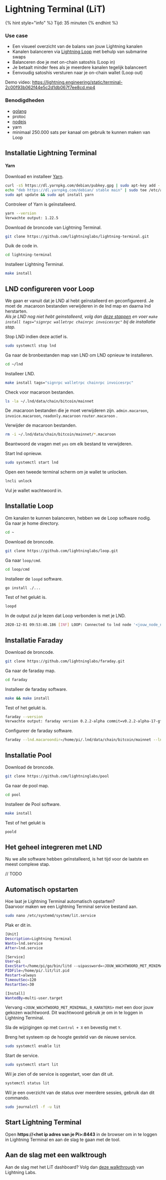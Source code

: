 # Lightning Terminal (LiT)

{% hint style="info" %}
Tijd: 35 minuten
{% endhint %}

### Use case
* Een visueel overzicht van de balans van jouw Lightning kanalen
* Kanalen balanceren via [Lightning Loop](https://lightning.engineering/loop/) met behulp van submarine swaps
* Balanceren doe je met on-chain satoshis (Loop in)
* Je betaalt minder fees als je meerdere kanalen tegelijk balanceert
* Eenvoudig satoshis versturen naar je on-chain wallet (Loop out)

Demo video: https://lightning.engineering/static/terminal-2c00f93b062f44e5c2d1db067f7ee8cd.mp4

### Benodigdheden
* [golang](../raspberry-pi/algemene-dependencies-installeren#nodejs)
* protoc
* [nodejs](../raspberry-pi/algemene-dependencies-installeren#nodejs)
* yarn
* minimaal 250.000 sats per kanaal om gebruik te kunnen maken van Loop

## Installatie Lightning Terminal

#### Yarn

Download en installeer [Yarn](https://classic.yarnpkg.com/en/docs/install).
```bash
curl -sS https://dl.yarnpkg.com/debian/pubkey.gpg | sudo apt-key add -
echo "deb https://dl.yarnpkg.com/debian/ stable main" | sudo tee /etc/apt/sources.list.d/yarn.list
sudo apt update && sudo apt install yarn
```

Controleer of Yarn is geïnstalleerd.
```bash
yarn --version
Verwachte output: 1.22.5
```

Download de broncode van Lightning Terminal.
```bash
git clone https://github.com/lightninglabs/lightning-terminal.git
```

Duik de code in.
```bash
cd lightning-terminal
```

Installeer Lightning Terminal.
```bash
make install
```

## LND configureren voor Loop
We gaan er vanuit dat je LND al hebt geïnstalleerd en geconfigureerd. 
Je moet de .macaroon bestanden verwijderen in de lnd map en daarna lnd herstarten.   
*Als je LND nog niet hebt geinstalleerd, volg dan [deze stappen](../lightning/installatie.md) en voer `make install tags="signrpc walletrpc chainrpc invoicesrpc"` bij de installatie stap.*

Stop LND indien deze actief is.
```bash
sudo systemctl stop lnd
```

Ga naar de bronbestanden map van LND om LND opnieuw te installeren.
```bash
cd ~/lnd
```

Installeer LND.
```bash
make install tags="signrpc walletrpc chainrpc invoicesrpc"
```

Check voor macaroon bestanden.
```bash
ls -la ~/.lnd/data/chain/bitcoin/mainnet
```
De .macaroon bestanden die je moet verwijderen zijn.
`admin.macaroon`, 
`invoice.macaroon`, 
`readonly.macaroon`
`router.macaroon` .

Verwijder de macaroon bestanden.
```bash
rm -i ~/.lnd/data/chain/bitcoin/mainnet/*.macaroon
```
Beantwoord de vragen met `yes` om elk bestand te verwijderen.

Start lnd opnieuw.
```bash
sudo systemctl start lnd
```
Open een tweede terminal scherm om je wallet te unlocken.

```bash
lncli unlock
```
Vul je wallet wachtwoord in.

## Installatie Loop
Om kanalen te kunnen balanceren, hebben we de Loop software nodig.  
Ga naar je home directory.
```bash
cd ~
```

Download de broncode.
```bash
git clone https://github.com/lightninglabs/loop.git
``` 

Ga naar `loop/cmd`.
```bash
cd loop/cmd
```

Installeer de `loopd` software.
```bash
go install ./...
```

Test of het gelukt is.
```bash
loopd
```
In de output zul je lezen dat Loop verbonden is met je LND. 
```bash
2020-12-01 09:53:40.186 [INF] LOOP: Connected to lnd node '<jouw_node_naam>' with pubkey <public_key_van_jouw_node> (version v0.11.99-beta, build tags 'signrpc,walletrpc,chainrpc,invoicesrpc')
```

## Installatie Faraday

Download de broncode.
```bash
git clone https://github.com/lightninglabs/faraday.git
```

Ga naar de faraday map.
```bash
cd faraday
```

Installeer de faraday software.
```bash
make && make install
```

Test of het gelukt is.
```bash
faraday --version
Verwachte output: faraday version 0.2.2-alpha commit=v0.2.2-alpha-17-gfa65f48c9172e601bbfc89dab7ab68de1564a346
```

Configureer de faraday software.
```bash
faraday --lnd.macaroondir=/home/pi/.lnd/data/chain/bitcoin/mainnet --lnd.tlscertpath=/home/pi/.lnd/tls.cert --lnd.rpcserver=127.0.0.0:10009
```

## Installatie Pool

Download de broncode.
```bash
git clone https://github.com/lightninglabs/pool
```

Ga naar de pool map.
```bash
cd pool
```

Installeer de Pool software.
```bash
make install
```

Test of het gelukt is
```bash
poold 
```

## Het geheel integreren met LND

Nu we alle software hebben geïnstalleerd, is het tijd voor de laatste en meest complexe stap.

// TODO

## Automatisch opstarten

Hoe laat je Lightning Terminal automatisch opstarten?  
Daarvoor maken we een Lightning Terminal service bestand aan.
```bash
sudo nano /etc/systemd/system/lit.service
```

Plak er dit in.
```bash
[Unit]
Description=Lightning Terminal
Wants=lnd.service
After=lnd.service

[Service]
User=pi
ExecStart=/home/pi/go/bin/litd --uipassword=<JOUW_WACHTWOORD_MET_MINIMAAL_8_KARATERS>
PIDFile=/home/pi/.lit/lit.pid
Restart=always
TimeoutSec=120
RestartSec=30

[Install]
WantedBy=multi-user.target
```

Vervang `<JOUW_WACHTWOORD_MET_MINIMAAL_8_KARATERS>` met een door jouw gekozen wachtwoord. Dit wachtwoord gebruik je om in te loggen in Lightning Terminal.

Sla de wijzigingen op met `Control + X` en bevestig met `Y`.

Breng het systeem op de hoogte gesteld van de nieuwe service.

```bash
sudo systemctl enable lit
```

Start de service.
```bash
sudo systemctl start lit
```

Wil je zien of de service is opgestart, voer dan dit uit.

```bash
systemctl status lit
```

Wil je een overzicht van de status over meerdere sessies, gebruik dan dit commando.

```bash
sudo journalctl -f -u lit
```

## Start Lightning Terminal

Open **https://&lt;het ip adres van je Pi&gt;:8443** in de browser om in te loggen in Lightning Terminal en aan de slag te gaan met de tool.

## Aan de slag met een walktrough
Aan de slag met het LiT dashboard? Volg dan [deze walkthrough](https://github.com/lightninglabs/lightning-terminal/blob/master/doc/WALKTHROUGH.md) van Lightning Labs.



